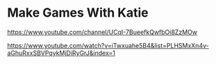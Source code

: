 Make Games With Katie
====================

https://www.youtube.com/channel/UCqI-7BueefkQwfbOi8ZzMOw

https://www.youtube.com/watch?v=iTwxuahe5B4&list=PLHSMxXn4v-aGhuRxxSBVPqykMjDiRyGrJ&index=1
